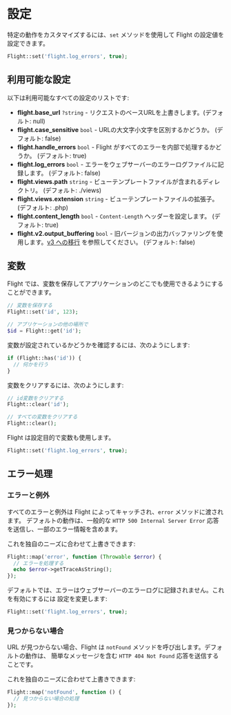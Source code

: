 # 設定

特定の動作をカスタマイズするには、`set` メソッドを使用して Flight の設定値を設定できます。

```php
Flight::set('flight.log_errors', true);
```

## 利用可能な設定

以下は利用可能なすべての設定のリストです:

- **flight.base_url** `?string` - リクエストのベースURLを上書きします。(デフォルト: null)
- **flight.case_sensitive** `bool` - URLの大文字小文字を区別するかどうか。 (デフォルト: false)
- **flight.handle_errors** `bool` - Flight がすべてのエラーを内部で処理するかどうか。 (デフォルト: true)
- **flight.log_errors** `bool` - エラーをウェブサーバーのエラーログファイルに記録します。 (デフォルト: false)
- **flight.views.path** `string` - ビューテンプレートファイルが含まれるディレクトリ。 (デフォルト: ./views)
- **flight.views.extension** `string` - ビューテンプレートファイルの拡張子。 (デフォルト: .php)
- **flight.content_length** `bool` - `Content-Length` ヘッダーを設定します。 (デフォルト: true)
- **flight.v2.output_buffering** `bool` - 旧バージョンの出力バッファリングを使用します。[v3 への移行](migrating-to-v3) を参照してください。 (デフォルト: false)

## 変数

Flight では、変数を保存してアプリケーションのどこでも使用できるようにすることができます。

```php
// 変数を保存する
Flight::set('id', 123);

// アプリケーションの他の場所で
$id = Flight::get('id');
```

変数が設定されているかどうかを確認するには、次のようにします:

```php
if (Flight::has('id')) {
  // 何かを行う
}
```

変数をクリアするには、次のようにします:

```php
// id変数をクリアする
Flight::clear('id');

// すべての変数をクリアする
Flight::clear();
```

Flight は設定目的で変数も使用します。

```php
Flight::set('flight.log_errors', true);
```

## エラー処理

### エラーと例外

すべてのエラーと例外は Flight によってキャッチされ、`error` メソッドに渡されます。
デフォルトの動作は、一般的な `HTTP 500 Internal Server Error` 応答を送信し、一部のエラー情報を含めます。

これを独自のニーズに合わせて上書きできます:

```php
Flight::map('error', function (Throwable $error) {
  // エラーを処理する
  echo $error->getTraceAsString();
});
```

デフォルトでは、エラーはウェブサーバーのエラーログに記録されません。これを有効にするには
設定を変更します:

```php
Flight::set('flight.log_errors', true);
```

### 見つからない場合

URL が見つからない場合、Flight は `notFound` メソッドを呼び出します。デフォルトの動作は、
簡単なメッセージを含む `HTTP 404 Not Found` 応答を送信することです。

これを独自のニーズに合わせて上書きできます:

```php
Flight::map('notFound', function () {
  // 見つからない場合の処理
});
```